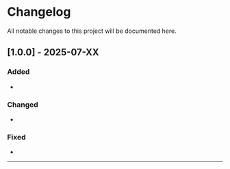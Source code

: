 # Changelog

All notable changes to this project will be documented here.

## [1.0.0] - 2025-07-XX
### Added
- 

### Changed
- 

### Fixed
- 

---
